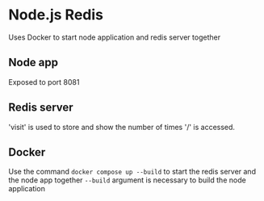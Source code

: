 # Node.js Redis
Uses Docker to start node application and redis server together

## Node app
Exposed to port 8081

## Redis server
'visit' is used to store and show the number of times '/' is accessed.


## Docker
Use the command `docker compose up --build` to start the redis server and the node app together
`--build` argument is necessary to build the node application

